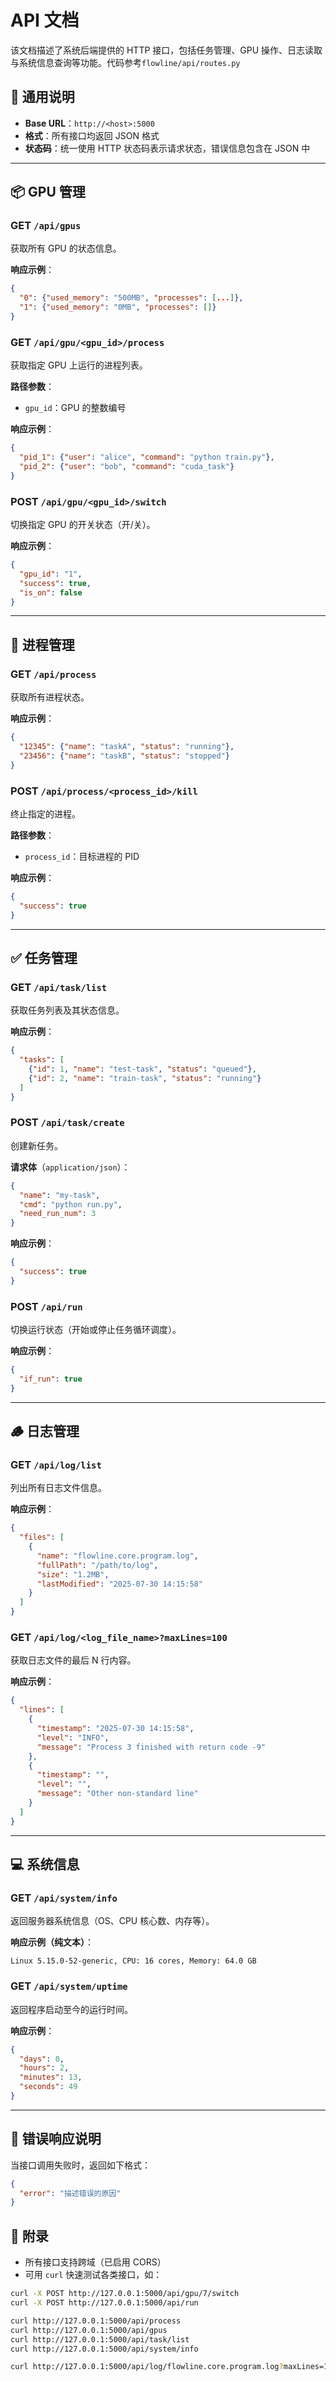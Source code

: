 <!-- v0.1.0 -->

# API 文档

该文档描述了系统后端提供的 HTTP 接口，包括任务管理、GPU 操作、日志读取与系统信息查询等功能。代码参考`flowline/api/routes.py`

## 🔧 通用说明

- **Base URL**：`http://<host>:5000`
- **格式**：所有接口均返回 JSON 格式
- **状态码**：统一使用 HTTP 状态码表示请求状态，错误信息包含在 JSON 中

---

## 📦 GPU 管理

### GET `/api/gpus`

获取所有 GPU 的状态信息。

**响应示例**：
```json
{
  "0": {"used_memory": "500MB", "processes": [...]},
  "1": {"used_memory": "0MB", "processes": []}
}
```

### GET `/api/gpu/<gpu_id>/process`

获取指定 GPU 上运行的进程列表。

**路径参数**：

* `gpu_id`：GPU 的整数编号

**响应示例**：

```json
{
  "pid_1": {"user": "alice", "command": "python train.py"},
  "pid_2": {"user": "bob", "command": "cuda_task"}
}
```

### POST `/api/gpu/<gpu_id>/switch`

切换指定 GPU 的开关状态（开/关）。

**响应示例**：

```json
{
  "gpu_id": "1",
  "success": true,
  "is_on": false
}
```

---

## 🧵 进程管理

### GET `/api/process`

获取所有进程状态。

**响应示例**：

```json
{
  "12345": {"name": "taskA", "status": "running"},
  "23456": {"name": "taskB", "status": "stopped"}
}
```

### POST `/api/process/<process_id>/kill`

终止指定的进程。

**路径参数**：

* `process_id`：目标进程的 PID

**响应示例**：

```json
{
  "success": true
}
```

---

## ✅ 任务管理

### GET `/api/task/list`

获取任务列表及其状态信息。

**响应示例**：

```json
{
  "tasks": [
    {"id": 1, "name": "test-task", "status": "queued"},
    {"id": 2, "name": "train-task", "status": "running"}
  ]
}
```

### POST `/api/task/create`

创建新任务。

**请求体**（`application/json`）：

```json
{
  "name": "my-task",
  "cmd": "python run.py",
  "need_run_num": 3
}
```

**响应示例**：

```json
{
  "success": true
}
```



### POST `/api/run`

切换运行状态（开始或停止任务循环调度）。

**响应示例**：

```json
{
  "if_run": true
}
```

---

## 🪵 日志管理

### GET `/api/log/list`

列出所有日志文件信息。

**响应示例**：

```json
{
  "files": [
    {
      "name": "flowline.core.program.log",
      "fullPath": "/path/to/log",
      "size": "1.2MB",
      "lastModified": "2025-07-30 14:15:58"
    }
  ]
}
```



### GET `/api/log/<log_file_name>?maxLines=100`

获取日志文件的最后 N 行内容。

**响应示例**：

```json
{
  "lines": [
    {
      "timestamp": "2025-07-30 14:15:58",
      "level": "INFO",
      "message": "Process 3 finished with return code -9"
    },
    {
      "timestamp": "",
      "level": "",
      "message": "Other non-standard line"
    }
  ]
}
```

---

## 💻 系统信息

### GET `/api/system/info`

返回服务器系统信息（OS、CPU 核心数、内存等）。

**响应示例（纯文本）**：

```
Linux 5.15.0-52-generic, CPU: 16 cores, Memory: 64.0 GB
```



### GET `/api/system/uptime`

返回程序启动至今的运行时间。

**响应示例**：

```json
{
  "days": 0,
  "hours": 2,
  "minutes": 13,
  "seconds": 49
}
```

---

## 🚨 错误响应说明

当接口调用失败时，返回如下格式：

```json
{
  "error": "描述错误的原因"
}
```



## 📌 附录

* 所有接口支持跨域（已启用 CORS）
* 可用 `curl` 快速测试各类接口，如：

```bash
curl -X POST http://127.0.0.1:5000/api/gpu/7/switch
curl -X POST http://127.0.0.1:5000/api/run

curl http://127.0.0.1:5000/api/process
curl http://127.0.0.1:5000/api/gpus
curl http://127.0.0.1:5000/api/task/list
curl http://127.0.0.1:5000/api/system/info

curl http://127.0.0.1:5000/api/log/flowline.core.program.log?maxLines=1000
```